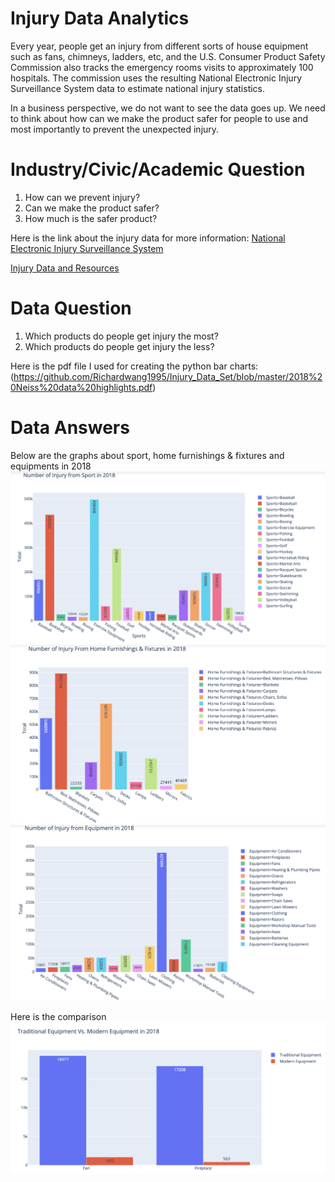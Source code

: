 # Injury Data Analytics
Every year, people get an injury from different sorts of house equipment such as fans, chimneys, ladders, etc, and the U.S. Consumer Product Safety Commission also tracks the emergency rooms visits to approximately 100 hospitals. The commission uses the resulting National Electronic Injury Surveillance System data to estimate national injury statistics.

In a business perspective, we do not want to see the data goes up. We need to think about how can we make the product safer for people to use and most importantly to prevent the unexpected injury.



# Industry/Civic/Academic Question
1. How can we prevent injury?
2. Can we make the product safer?
3. How much is the safer product?


Here is the link about the injury data for more information:
[National Electronic Injury Surveillance System](https://www.cpsc.gov/Research--Statistics/NEISS-Injury-Data)


[Injury Data and Resources](https://www.cdc.gov/nchs/injury/index.htm)


# Data Question
1. Which products do people get injury the most?
2. Which products do people get injury the less?

Here is the pdf file I used for creating the python bar charts:
(https://github.com/Richardwang1995/Injury_Data_Set/blob/master/2018%20Neiss%20data%20highlights.pdf)

# Data Answers
Below are the graphs about sport, home furnishings & fixtures and equipments in 2018
![Alt text](https://github.com/Richardwang1995/Injury_Data_Set/blob/master/Number%20of%20Injury%20from%20Sport%20in%202018.png)
![Alt text](https://github.com/Richardwang1995/Injury_Data_Set/blob/master/Number%20of%20Injury%20from%20House%20in%202018.png)
![Alt text](https://github.com/Richardwang1995/Injury_Data_Set/blob/master/Number%20of%20Injury%20from%20Equip%20in%202018.png)




Here is the comparison
![Alt text](https://github.com/Richardwang1995/Injury_Data_Set/blob/master/Traditional%20Vs%20Modern%20Equip.png)
